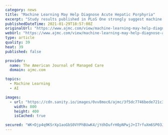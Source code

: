 ```yaml
---
category: news
title: "Machine Learning May Help Diagnose Acute Hepatic Porphyria"
excerpt: "Study results published in PLoS One strongly suggest machine learning can be an effective approach to identify patients who should receive a diagnostic biochemical test to screen for acute hepatic porphyria."
publishedDateTime: 2021-01-29T18:57:00Z
originalUrl: "https://www.ajmc.com/view/machine-learning-may-help-diagnose-acute-hepatic-porphyria"
webUrl: "https://www.ajmc.com/view/machine-learning-may-help-diagnose-acute-hepatic-porphyria"
type: article
quality: 39
heat: 39
published: false

provider:
  name: The American Journal of Managed Care
  domain: ajmc.com

topics:
  - Machine Learning
  - AI

images:
  - url: "https://cdn.sanity.io/images/0vv8moc6/ajmc/3f5dc7746bede721c34c712ea78d9b6f6c6c13f5-800x400.jpg?auto=format"
    width: 800
    height: 400
    isCached: true

secured: "WK+Djp4q9KSrXp1aoGbS0VYPhBUwK4/jYdhDufrH0pNPwjJ+I7rfuXm6SP03J7NopCSKKts/E3Bk0bqp9T63B1KegYUsZXOAv/IQPxCxtLMs7HbKAkQQ2Gc6nH6MvDG2EkJYn+a1ehoMATllL8ee0YQdSYKO0Wv0lf0rAooH7AcqQG/TSPpwZqCJRopzKOIlO9kV33q24OZRRGjmIc/m+5WYzYW40vy2VMy1JYj60V/OBUqSsUR68PgSoScG80My9eYh4CJ7pOafc5yZao2C+/a27doYnkpEzLFrlWarx33r2cMicUsTt/PHI09fSd06kBo8hcVQqmWUnm6mCqCdEnfVK8xfy54tpQ0egKmxx3Y=;BeSS+/UzKP+Hl9wChkFpzQ=="
---
```


